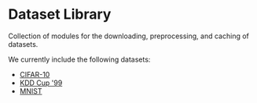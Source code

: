 # Dataset Library

Collection of modules for the downloading, preprocessing, and caching of datasets.

We currently include the following datasets:
- [CIFAR-10](/datalib/cifar10)
- [KDD Cup '99](/datalib/kddcup99)
- [MNIST](/datalib/mnist)